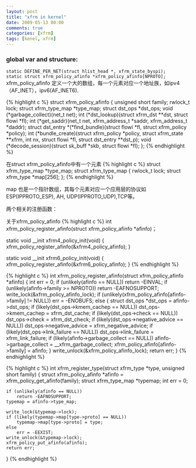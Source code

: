 ```yaml
---
layout: post
title: "xfrm in kernel"
date: 2009-05-13 00:00
comments: true
categories: [xfrm]
tags: [kenel, xfrm]
---
```


### global var and structure:
`static DEFINE_PER_NET(struct hlist_head *, xfrm_state_byspi);`     
`static struct xfrm_policy_afinfo *xfrm_policy_afinfo[NPROTO];`     
xfrm_policy_afinfo 定义一个大的数组，每一个元素对应一个地址族，如ipv4（AF_INET），ipv6(AF_INET6).

{% highlight c %}
struct xfrm_policy_afinfo { 
    unsigned short        family; 
    rwlock_t        lock; 
    struct xfrm_type_map    *type_map; 
    struct dst_ops        *dst_ops; 
    void            (*garbage_collect)(net_t net); 
    int            (*dst_lookup)(struct xfrm_dst **dst, struct flowi *fl); 
    int            (*get_saddr)(net_t net, xfrm_address_t *saddr, xfrm_address_t *daddr); 
    struct dst_entry    *(*find_bundle)(struct flowi *fl, struct xfrm_policy *policy); 
    int            (*bundle_create)(struct xfrm_policy *policy, 
                        struct xfrm_state **xfrm, 
                        int nx, 
                        struct flowi *fl, 
                        struct dst_entry **dst_p); 
    void            (*decode_session)(struct sk_buff *skb, 
                        struct flowi *fl); 
}; 
{% endhighlight %}

在struct xfrm_policy_afinfo中有一个元素
{% highlight c %}
    struct xfrm_type_map    *type_map;
struct xfrm_type_map { 
    rwlock_t        lock; 
    struct xfrm_type    *map[256]; 
};
{% endhighlight %}

map 也是一个指针数组，其每个元素对应一个应用层的协议如 ESP(IPPROTO_ESP), AH, UDP(IPPROTO_UDP),TCP等。

两个相关的注册函数：

关于xfrm_policy_afinfo
{% highlight c %}
int xfrm_policy_register_afinfo(struct xfrm_policy_afinfo *afinfo)；

static void __init xfrm4_policy_init(void) 
{ 
    xfrm_policy_register_afinfo(&xfrm4_policy_afinfo); 
} 

static void __init xfrm6_policy_init(void) 
{ 
    xfrm_policy_register_afinfo(&xfrm6_policy_afinfo); 
} 
{% endhighlight  %}

{% highlight c %}
int xfrm_policy_register_afinfo(struct xfrm_policy_afinfo *afinfo) 
{ 
    int err = 0; 
    if (unlikely(afinfo == NULL)) 
        return -EINVAL; 
    if (unlikely(afinfo->family >= NPROTO)) 
        return -EAFNOSUPPORT; 
    write_lock(&xfrm_policy_afinfo_lock); 
    if (unlikely(xfrm_policy_afinfo[afinfo->family] != NULL)) 
        err = -ENOBUFS; 
    else { 
        struct dst_ops *dst_ops = afinfo->dst_ops; 
        if (likely(dst_ops->kmem_cachep == NULL)) 
            dst_ops->kmem_cachep = xfrm_dst_cache; 
        if (likely(dst_ops->check == NULL)) 
            dst_ops->check = xfrm_dst_check; 
        if (likely(dst_ops->negative_advice == NULL)) 
            dst_ops->negative_advice = xfrm_negative_advice; 
        if (likely(dst_ops->link_failure == NULL)) 
            dst_ops->link_failure = xfrm_link_failure; 
        if (likely(afinfo->garbage_collect == NULL)) 
            afinfo->garbage_collect = __xfrm_garbage_collect; 
        xfrm_policy_afinfo[afinfo->family] = afinfo; 
    } 
    write_unlock(&xfrm_policy_afinfo_lock); 
    return err; 
} 
{% endhighlight %}


{% highlight c %}
int xfrm_register_type(struct xfrm_type *type, unsigned short family) 
{ 
    struct xfrm_policy_afinfo *afinfo = xfrm_policy_get_afinfo(family); 
    struct xfrm_type_map *typemap; 
    int err = 0; 

    if (unlikely(afinfo == NULL)) 
        return -EAFNOSUPPORT; 
    typemap = afinfo->type_map; 

    write_lock(&typemap->lock); 
    if (likely(typemap->map[type->proto] == NULL)) 
        typemap->map[type->proto] = type; 
    else 
        err = -EEXIST; 
    write_unlock(&typemap->lock); 
    xfrm_policy_put_afinfo(afinfo); 
    return err; 
}
{% endhighlight %}

